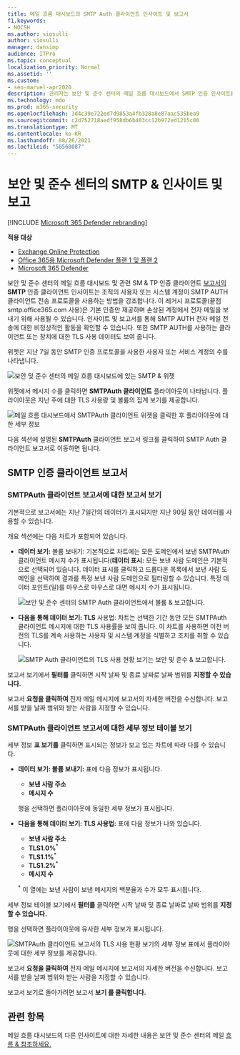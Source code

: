 ```yaml
---
title: 메일 흐름 대시보드의 SMTP Auth 클라이언트 인사이트 및 보고서
f1.keywords:
- NOCSH
ms.author: siosulli
author: siosulli
manager: dansimp
audience: ITPro
ms.topic: conceptual
localization_priority: Normal
ms.assetid: ''
ms.custom:
- seo-marvel-apr2020
description: 관리자는 보안 및 준수 센터의 메일 흐름 대시보드에서 SMTP 인증 인사이트를 사용하여 보고를 통해 조직의 전자 메일 보낸 사람이 SMTP AUTH(인증된 SM & TP AUTH)를 사용하여 전자 메일 메시지를 보내는지 모니터링하는 방법을 배울 수 있습니다.
ms.technology: mdo
ms.prod: m365-security
ms.openlocfilehash: 3d4c39e722ed7d9853a4fb328a8e87aac535bea9
ms.sourcegitcommit: c2d752718aedf958db6b403cc12b972ed1215c00
ms.translationtype: MT
ms.contentlocale: ko-KR
ms.lasthandoff: 08/26/2021
ms.locfileid: "58568087"
---
```

# <a name="smtp-auth-clients-insight-and-report-in-the-security--compliance-center"></a>보안 및 준수 센터의 SMTP & 인사이트 및 보고

[!INCLUDE [Microsoft 365 Defender rebranding](../includes/microsoft-defender-for-office.md)]

**적용 대상**
- [Exchange Online Protection](exchange-online-protection-overview.md)
- [Office 365용 Microsoft Defender 플랜 1 및 플랜 2](defender-for-office-365.md)
- [Microsoft 365 Defender](../defender/microsoft-365-defender.md)

보안 및 준수 센터의 메일 [](mail-flow-insights-v2.md) 흐름 대시보드 및 관련 SM & TP 인증 클라이언트 [보고서의](https://protection.office.com) **SMTP** 인증 클라이언트 인사이트는 조직의 사용자 또는 시스템 계정이 SMTP AUTH 클라이언트 전송 프로토콜을 사용하는 방법을 강조합니다. [](#smtp-auth-clients-report) 이 레거시 프로토콜(끝점 smtp.office365.com 사용)은 기본 인증만 제공하며 손상된 계정에서 전자 메일을 보내기 위해 사용될 수 있습니다. 인사이트 및 보고서를 통해 SMTP AUTH 전자 메일 전송에 대한 비정상적인 활동을 확인할 수 있습니다. 또한 SMTP AUTH를 사용하는 클라이언트 또는 장치에 대한 TLS 사용 데이터도 보여 줍니다.

위젯은 지난 7일 동안 SMTP 인증 프로토콜을 사용한 사용자 또는 서비스 계정의 수를 나타냅니다.

![보안 및 준수 센터의 메일 흐름 대시보드에 있는 SMTP & 위젯](../../media/mfi-smtp-auth-clients-report-widget.png)

위젯에서 메시지 수를 클릭하면 **SMTPAuth 클라이언트** 플라이아웃이 나타납니다. 플라이아웃은 지난 주에 대한 TLS 사용량 및 볼륨의 집계 보기를 제공합니다.

![메일 흐름 대시보드에서 SMTPAuth 클라이언트 위젯을 클릭한 후 플라이아웃에 대한 세부 정보](../../media/mfi-smtp-auth-clients-report-details.png)

다음 섹션에 설명된 **SMTPAuth** 클라이언트 보고서 링크를 클릭하여 SMTP Auth 클라이언트 보고서로 이동하면 됩니다.

## <a name="smtp-auth-clients-report"></a>SMTP 인증 클라이언트 보고서

### <a name="report-view-for-the-smtp-auth-clients-report"></a>SMTPAuth 클라이언트 보고서에 대한 보고서 보기

기본적으로 보고서에는 지난 7일간의 데이터가 표시되지만 지난 90일 동안 데이터를 사용할 수 있습니다.

개요 섹션에는 다음 차트가 포함되어 있습니다.

- **데이터 보기:** 볼륨 보내기: 기본적으로 차트에는 모든 도메인에서 보낸 SMTPAuth 클라이언트 메시지 수가 표시됩니다(**데이터 표시:** 모든 보낸 사람 도메인은 기본적으로 선택되어 있습니다. 데이터 표시를 클릭하고 드롭다운 목록에서  보낸 사람 도메인을 선택하여 결과를 특정 보낸 사람 도메인으로 필터링할 수 있습니다. 특정 데이터 포인트(일)를 마우스로 마우스로 대면 메시지 수가 표시됩니다.

  ![보안 및 준수 센터의 SMTP Auth 클라이언트에서 볼륨 & 보고합니다.](../../media/mfi-smtp-auth-clients-report-sending-volume-view.png)

- **다음을 통해 데이터 보기: TLS** 사용법: 차트는 선택한 기간 동안 모든 SMTPAuth 클라이언트 메시지에 대한 TLS 사용률을 보여 줍니다. 이 차트를 사용하면 이전 버전의 TLS를 계속 사용하는 사용자 및 시스템 계정을 식별하고 조치를 취할 수 있습니다.

  ![SMTP Auth 클라이언트의 TLS 사용 현황 보기는 보안 및 준수 & 보고합니다.](../../media/mfi-smtp-auth-clients-report-tls-usage-view.png)

보고서 보기에서 **필터를** 클릭하면 시작 날짜 및  종료 날짜로 날짜 범위를 **지정할 수 있습니다.**

보고서 **요청을 클릭하여** 전자 메일 메시지에 보고서의 자세한 버전을 수신합니다. 보고서를 받을 날짜 범위와 받는 사람을 지정할 수 있습니다.

### <a name="details-table-view-for-the-smtp-auth-clients-report"></a>SMTPAuth 클라이언트 보고서에 대한 세부 정보 테이블 보기

세부 정보 **표 보기를** 클릭하면 표시되는 정보가 보고 있는 차트에 따라 다를 수 있습니다.

- **데이터 보기: 볼륨 보내기:** 표에 다음 정보가 표시됩니다.

  - **보낸 사람 주소**
  - **메시지 수**

  행을 선택하면 플라이아웃에 동일한 세부 정보가 표시됩니다.

- **다음을 통해 데이터 보기: TLS 사용법:** 표에 다음 정보가 나와 있습니다.

  - **보낸 사람 주소**
  - **TLS1.0%**<sup>\*</sup>
  - **TLS1.1%**<sup>\*</sup>
  - **TLS1.2%**<sup>\*</sup>
  - **메시지 수**

  <sup>\*</sup> 이 열에는 보낸 사람이 보낸 메시지의 백분율과 수가 모두 표시됩니다.

세부 정보 테이블 보기에서 **필터를** 클릭하면 시작 날짜  및 종료 날짜로 날짜 범위를 **지정할 수 있습니다.**

행을 선택하면 플라이아웃에 유사한 세부 정보가 표시됩니다.

![SMTPAuth 클라이언트 보고서의 TLS 사용 현황 보기의 세부 정보 표에서 플라이아웃에 대한 세부 정보를 제공합니다.](../../media/mfi-smtp-auth-clients-report-tls-usage-view-view-details-table-details.png)

보고서 **요청을 클릭하여** 전자 메일 메시지에 보고서의 자세한 버전을 수신합니다. 보고서를 받을 날짜 범위와 받는 사람을 지정할 수 있습니다.

보고서 보기로 돌아가려면 보고서 **보기 를 클릭합니다.**

## <a name="related-topics"></a>관련 항목

메일 흐름 대시보드의 다른 인사이트에 대한 자세한 내용은 보안 및 준수 센터의 메일 [흐름 & 참조하세요.](mail-flow-insights-v2.md)

